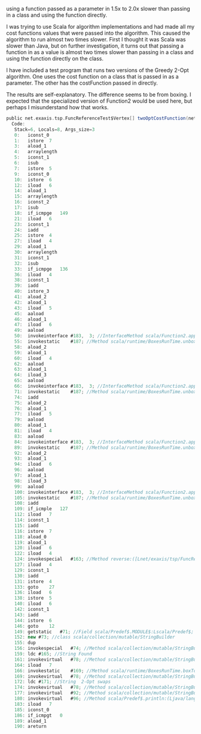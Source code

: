 using a function passed as a parameter in 1.5x to 2.0x slower than passing in a class and using the function directly.

I was trying to use Scala for algorithm implementations and had made all my cost functions values that were passed into the algorithm. This caused the algorithm to run almost two times slower. First I thought it was Scala was slower than Java, but on further investigation, it turns out that passing a function in as a value is almost two times slower than passing in a class and using the function directly on the class.

I have included a test program that runs two versions of the Greedy 2-Opt algorithm. One uses the cost function on a class that is passed in as a parameter. The other has the costFunction passed in directly.

The results are self-explanatory.
The difference seems to be from boxing. I expected that the specialized version of Function2 would be used here, but perhaps I misunderstand how that works.

```scala
public net.exaxis.tsp.FuncReferenceTest$Vertex[] twoOptCostFunction(net.exaxis.tsp.FuncReferenceTest$Vertex[], scala.Function2);
  Code:
   Stack=6, Locals=8, Args_size=3
   0:	iconst_0
   1:	istore	7
   3:	aload_1
   4:	arraylength
   5:	iconst_1
   6:	isub
   7:	istore	5
   9:	iconst_0
   10:	istore	6
   12:	iload	6
   14:	aload_1
   15:	arraylength
   16:	iconst_2
   17:	isub
   18:	if_icmpge	149
   21:	iload	6
   23:	iconst_1
   24:	iadd
   25:	istore	4
   27:	iload	4
   29:	aload_1
   30:	arraylength
   31:	iconst_1
   32:	isub
   33:	if_icmpge	136
   36:	iload	4
   38:	iconst_1
   39:	iadd
   40:	istore_3
   41:	aload_2
   42:	aload_1
   43:	iload	5
   45:	aaload
   46:	aload_1
   47:	iload	6
   49:	aaload
   50:	invokeinterface	#183,  3; //InterfaceMethod scala/Function2.apply:(Ljava/lang/Object;Ljava/lang/Object;)Ljava/lang/Object;
   55:	invokestatic	#187; //Method scala/runtime/BoxesRunTime.unboxToInt:(Ljava/lang/Object;)I
   58:	aload_2
   59:	aload_1
   60:	iload	4
   62:	aaload
   63:	aload_1
   64:	iload_3
   65:	aaload
   66:	invokeinterface	#183,  3; //InterfaceMethod scala/Function2.apply:(Ljava/lang/Object;Ljava/lang/Object;)Ljava/lang/Object;
   71:	invokestatic	#187; //Method scala/runtime/BoxesRunTime.unboxToInt:(Ljava/lang/Object;)I
   74:	iadd
   75:	aload_2
   76:	aload_1
   77:	iload	5
   79:	aaload
   80:	aload_1
   81:	iload	4
   83:	aaload
   84:	invokeinterface	#183,  3; //InterfaceMethod scala/Function2.apply:(Ljava/lang/Object;Ljava/lang/Object;)Ljava/lang/Object;
   89:	invokestatic	#187; //Method scala/runtime/BoxesRunTime.unboxToInt:(Ljava/lang/Object;)I
   92:	aload_2
   93:	aload_1
   94:	iload	6
   96:	aaload
   97:	aload_1
   98:	iload_3
   99:	aaload
   100:	invokeinterface	#183,  3; //InterfaceMethod scala/Function2.apply:(Ljava/lang/Object;Ljava/lang/Object;)Ljava/lang/Object;
   105:	invokestatic	#187; //Method scala/runtime/BoxesRunTime.unboxToInt:(Ljava/lang/Object;)I
   108:	iadd
   109:	if_icmple	127
   112:	iload	7
   114:	iconst_1
   115:	iadd
   116:	istore	7
   118:	aload_0
   119:	aload_1
   120:	iload	6
   122:	iload	4
   124:	invokespecial	#163; //Method reverse:([Lnet/exaxis/tsp/FuncReferenceTest$Vertex;II)V
   127:	iload	4
   129:	iconst_1
   130:	iadd
   131:	istore	4
   133:	goto	27
   136:	iload	6
   138:	istore	5
   140:	iload	6
   142:	iconst_1
   143:	iadd
   144:	istore	6
   146:	goto	12
   149:	getstatic	#71; //Field scala/Predef$.MODULE$:Lscala/Predef$;
   152:	new	#73; //class scala/collection/mutable/StringBuilder
   155:	dup
   156:	invokespecial	#74; //Method scala/collection/mutable/StringBuilder."<init>":()V
   159:	ldc	#165; //String Found 
   161:	invokevirtual	#78; //Method scala/collection/mutable/StringBuilder.append:(Ljava/lang/Object;)Lscala/collection/mutable/StringBuilder;
   164:	iload	7
   166:	invokestatic	#169; //Method scala/runtime/BoxesRunTime.boxToInteger:(I)Ljava/lang/Integer;
   169:	invokevirtual	#78; //Method scala/collection/mutable/StringBuilder.append:(Ljava/lang/Object;)Lscala/collection/mutable/StringBuilder;
   172:	ldc	#171; //String  2-Opt swaps
   174:	invokevirtual	#78; //Method scala/collection/mutable/StringBuilder.append:(Ljava/lang/Object;)Lscala/collection/mutable/StringBuilder;
   177:	invokevirtual	#92; //Method scala/collection/mutable/StringBuilder.toString:()Ljava/lang/String;
   180:	invokevirtual	#96; //Method scala/Predef$.println:(Ljava/lang/Object;)V
   183:	iload	7
   185:	iconst_0
   186:	if_icmpgt	0
   189:	aload_1
   190:	areturn
```
